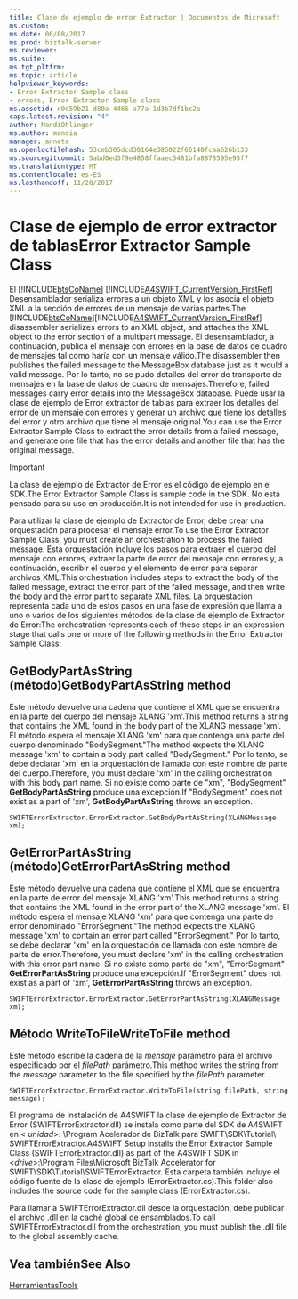 ```yaml
---
title: Clase de ejemplo de error Extractor | Documentos de Microsoft
ms.custom: 
ms.date: 06/08/2017
ms.prod: biztalk-server
ms.reviewer: 
ms.suite: 
ms.tgt_pltfrm: 
ms.topic: article
helpviewer_keywords:
- Error Extractor Sample class
- errors, Error Extractor Sample class
ms.assetid: d0d59b21-d80a-4466-a77a-1d3b7df1bc2a
caps.latest.revision: "4"
author: MandiOhlinger
ms.author: mandia
manager: anneta
ms.openlocfilehash: 53ceb305dcd30164e385022f66140fcaa626b133
ms.sourcegitcommit: 5abd0ed3f9e4858ffaaec5481bfa8878595e95f7
ms.translationtype: MT
ms.contentlocale: es-ES
ms.lasthandoff: 11/28/2017
---
```

# <a name="error-extractor-sample-class"></a><span data-ttu-id="d72e3-102">Clase de ejemplo de error extractor de tablas</span><span class="sxs-lookup"><span data-stu-id="d72e3-102">Error Extractor Sample Class</span></span>
<span data-ttu-id="d72e3-103">El [!INCLUDE[btsCoName](../../includes/btsconame-md.md)] [!INCLUDE[A4SWIFT_CurrentVersion_FirstRef](../../includes/a4swift-currentversion-firstref-md.md)] Desensamblador serializa errores a un objeto XML y los asocia el objeto XML a la sección de errores de un mensaje de varias partes.</span><span class="sxs-lookup"><span data-stu-id="d72e3-103">The [!INCLUDE[btsCoName](../../includes/btsconame-md.md)][!INCLUDE[A4SWIFT_CurrentVersion_FirstRef](../../includes/a4swift-currentversion-firstref-md.md)] disassembler serializes errors to an XML object, and attaches the XML object to the error section of a multipart message.</span></span> <span data-ttu-id="d72e3-104">El desensamblador, a continuación, publica el mensaje con errores en la base de datos de cuadro de mensajes tal como haría con un mensaje válido.</span><span class="sxs-lookup"><span data-stu-id="d72e3-104">The disassembler then publishes the failed message to the MessageBox database just as it would a valid message.</span></span> <span data-ttu-id="d72e3-105">Por lo tanto, no se pudo detalles del error de transporte de mensajes en la base de datos de cuadro de mensajes.</span><span class="sxs-lookup"><span data-stu-id="d72e3-105">Therefore, failed messages carry error details into the MessageBox database.</span></span> <span data-ttu-id="d72e3-106">Puede usar la clase de ejemplo de Error extractor de tablas para extraer los detalles del error de un mensaje con errores y generar un archivo que tiene los detalles del error y otro archivo que tiene el mensaje original.</span><span class="sxs-lookup"><span data-stu-id="d72e3-106">You can use the Error Extractor Sample Class to extract the error details from a failed message, and generate one file that has the error details and another file that has the original message.</span></span>  
  
> [!IMPORTANT]
>  <span data-ttu-id="d72e3-107">La clase de ejemplo de Extractor de Error es el código de ejemplo en el SDK.</span><span class="sxs-lookup"><span data-stu-id="d72e3-107">The Error Extractor Sample Class is sample code in the SDK.</span></span> <span data-ttu-id="d72e3-108">No está pensado para su uso en producción.</span><span class="sxs-lookup"><span data-stu-id="d72e3-108">It is not intended for use in production.</span></span>  
  
 <span data-ttu-id="d72e3-109">Para utilizar la clase de ejemplo de Extractor de Error, debe crear una orquestación para procesar el mensaje error.</span><span class="sxs-lookup"><span data-stu-id="d72e3-109">To use the Error Extractor Sample Class, you must create an orchestration to process the failed message.</span></span> <span data-ttu-id="d72e3-110">Esta orquestación incluye los pasos para extraer el cuerpo del mensaje con errores, extraer la parte de error del mensaje con errores y, a continuación, escribir el cuerpo y el elemento de error para separar archivos XML.</span><span class="sxs-lookup"><span data-stu-id="d72e3-110">This orchestration includes steps to extract the body of the failed message, extract the error part of the failed message, and then write the body and the error part to separate XML files.</span></span> <span data-ttu-id="d72e3-111">La orquestación representa cada uno de estos pasos en una fase de expresión que llama a uno o varios de los siguientes métodos de la clase de ejemplo de Extractor de Error:</span><span class="sxs-lookup"><span data-stu-id="d72e3-111">The orchestration represents each of these steps in an expression stage that calls one or more of the following methods in the Error Extractor Sample Class:</span></span>  
  
## <a name="getbodypartasstring-method"></a><span data-ttu-id="d72e3-112">GetBodyPartAsString (método)</span><span class="sxs-lookup"><span data-stu-id="d72e3-112">GetBodyPartAsString method</span></span>  
 <span data-ttu-id="d72e3-113">Este método devuelve una cadena que contiene el XML que se encuentra en la parte del cuerpo del mensaje XLANG 'xm'.</span><span class="sxs-lookup"><span data-stu-id="d72e3-113">This method returns a string that contains the XML found in the body part of the XLANG message 'xm'.</span></span> <span data-ttu-id="d72e3-114">El método espera el mensaje XLANG 'xm' para que contenga una parte del cuerpo denominado "BodySegment."</span><span class="sxs-lookup"><span data-stu-id="d72e3-114">The method expects the XLANG message 'xm' to contain a body part called "BodySegment."</span></span> <span data-ttu-id="d72e3-115">Por lo tanto, se debe declarar 'xm' en la orquestación de llamada con este nombre de parte del cuerpo.</span><span class="sxs-lookup"><span data-stu-id="d72e3-115">Therefore, you must declare 'xm' in the calling orchestration with this body part name.</span></span> <span data-ttu-id="d72e3-116">Si no existe como parte de "xm", "BodySegment" **GetBodyPartAsString** produce una excepción.</span><span class="sxs-lookup"><span data-stu-id="d72e3-116">If "BodySegment" does not exist as a part of 'xm', **GetBodyPartAsString** throws an exception.</span></span>  
  
```  
SWIFTErrorExtractor.ErrorExtractor.GetBodyPartAsString(XLANGMessage xm);  
```  
  
## <a name="geterrorpartasstring-method"></a><span data-ttu-id="d72e3-117">GetErrorPartAsString (método)</span><span class="sxs-lookup"><span data-stu-id="d72e3-117">GetErrorPartAsString method</span></span>  
 <span data-ttu-id="d72e3-118">Este método devuelve una cadena que contiene el XML que se encuentra en la parte de error del mensaje XLANG 'xm'.</span><span class="sxs-lookup"><span data-stu-id="d72e3-118">This method returns a string that contains the XML found in the error part of the XLANG message 'xm'.</span></span> <span data-ttu-id="d72e3-119">El método espera el mensaje XLANG 'xm' para que contenga una parte de error denominado "ErrorSegment."</span><span class="sxs-lookup"><span data-stu-id="d72e3-119">The method expects the XLANG message 'xm' to contain an error part called "ErrorSegment."</span></span> <span data-ttu-id="d72e3-120">Por lo tanto, se debe declarar 'xm' en la orquestación de llamada con este nombre de parte de error.</span><span class="sxs-lookup"><span data-stu-id="d72e3-120">Therefore, you must declare 'xm' in the calling orchestration with this error part name.</span></span> <span data-ttu-id="d72e3-121">Si no existe como parte de "xm", "ErrorSegment" **GetErrorPartAsString** produce una excepción.</span><span class="sxs-lookup"><span data-stu-id="d72e3-121">If "ErrorSegment" does not exist as a part of 'xm', **GetErrorPartAsString** throws an exception.</span></span>  
  
```  
SWIFTErrorExtractor.ErrorExtractor.GetErrorPartAsString(XLANGMessage xm);  
```  
  
## <a name="writetofile-method"></a><span data-ttu-id="d72e3-122">Método WriteToFile</span><span class="sxs-lookup"><span data-stu-id="d72e3-122">WriteToFile method</span></span>  
 <span data-ttu-id="d72e3-123">Este método escribe la cadena de la *mensaje* parámetro para el archivo especificado por el *filePath* parámetro.</span><span class="sxs-lookup"><span data-stu-id="d72e3-123">This method writes the string from the *message* parameter to the file specified by the *filePath* parameter.</span></span>  
  
```  
SWIFTErrorExtractor.ErrorExtractor.WriteToFile(string filePath, string message);  
```  
  
 <span data-ttu-id="d72e3-124">El programa de instalación de A4SWIFT la clase de ejemplo de Extractor de Error (SWIFTErrorExtractor.dll) se instala como parte del SDK de A4SWIFT en \< *unidad*\>: \Program Acelerador de BizTalk para SWIFT\SDK\Tutorial\ SWIFTErrorExtractor.</span><span class="sxs-lookup"><span data-stu-id="d72e3-124">A4SWIFT Setup installs the Error Extractor Sample Class (SWIFTErrorExtractor.dll) as part of the A4SWIFT SDK in \<*drive*\>:\Program Files\Microsoft BizTalk Accelerator for SWIFT\SDK\Tutorial\SWIFTErrorExtractor.</span></span> <span data-ttu-id="d72e3-125">Esta carpeta también incluye el código fuente de la clase de ejemplo (ErrorExtractor.cs).</span><span class="sxs-lookup"><span data-stu-id="d72e3-125">This folder also includes the source code for the sample class (ErrorExtractor.cs).</span></span>  
  
 <span data-ttu-id="d72e3-126">Para llamar a SWIFTErrorExtractor.dll desde la orquestación, debe publicar el archivo .dll en la caché global de ensamblados.</span><span class="sxs-lookup"><span data-stu-id="d72e3-126">To call SWIFTErrorExtractor.dll from the orchestration, you must publish the .dll file to the global assembly cache.</span></span>  
  
## <a name="see-also"></a><span data-ttu-id="d72e3-127">Vea también</span><span class="sxs-lookup"><span data-stu-id="d72e3-127">See Also</span></span>  
 [<span data-ttu-id="d72e3-128">Herramientas</span><span class="sxs-lookup"><span data-stu-id="d72e3-128">Tools</span></span>](../../adapters-and-accelerators/accelerator-swift/tools.md)
